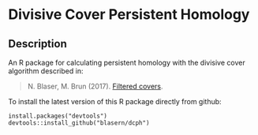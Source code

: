 # Divisive Cover Persistent Homology

## Description

An R package for calculating persistent homology with the divisive cover algorithm described in:

> N. Blaser, M. Brun (2017). [Filtered covers](https://arxiv.org/abs/1702.05350).

To install the latest version of this R package directly from github:

    install.packages("devtools")
    devtools::install_github("blasern/dcph")
